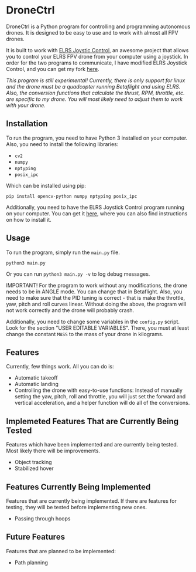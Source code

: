 # DroneCtrl

DroneCtrl is a Python program for controlling and programming autonomous drones. It is designed to be easy to use and to work with almost all FPV drones.

It is built to work with [ELRS Joystic Control](https://github.com/kaack/elrs-joystick-control), an awesome project that allows you to control your ELRS FPV drone from your computer using a joystick. In order for the two programs to communicate, I have modified ELRS Joystick Control, and you can get my fork [here](https://github.com/konstantinosfragkoulis/elrs-joystick-control).

*This program is still experimental! Currently, there is only support for linux and the drone must be a quadcopter running Betaflight and using ELRS. Also, the conversion functions that calculate the thrust, RPM, throttle, etc. are specific to my drone. You will most likely need to adjust them to work with your drone.*

## Installation
To run the program, you need to have Python 3 installed on your computer.
Also, you need to install the following libraries:

- `cv2`
- `numpy`
- `nptyping`
- `posix_ipc`

Which can be installed using pip:
```
pip install opencv-python numpy nptyping posix_ipc
```

Additionally, you need to have the ELRS Joystick Control program running on your computer. You can get it [here](https://github.com/konstantinosfragkoulis/elrs-joystick-control), where you can also find instructions on how to install it.

## Usage
To run the program, simply run the `main.py` file.
```
python3 main.py
```
Or you can run ```python3 main.py -v``` to log debug messages.

IMPORTANT! For the program to work without any modifications, the drone needs to be in ANGLE mode. You can change that in Betaflight. Also, you need to make sure that the PID tuning is correct - that is make the throttle, yaw, pitch and roll curves linear. Without doing the above, the program will not work correctly and the drone will probably crash.

Additionally, you need to change some variables in the `config.py` script. Look for the section "USER EDITABLE VARIABLES". There, you must at least change the constant `MASS` to the mass of your drone in kilograms.

## Features
Currently, few things work. All you can do is:
- Automatic takeoff
- Automatic landing
- Controlling the drone with easy-to-use functions: Instead of manually setting the yaw, pitch, roll and throttle, you will just set the forward and vertical acceleration, and a helper function will do all of the conversions.

## Implemeted Features That are Currently Being Tested
Features which have been implemented and are currently being tested. Most likely there will be improvements.
- Object tracking
- Stabilized hover

## Features Currently Being Implemented
Features that are currently being implemented. If there are features for testing, they will be tested before implementing new ones.
- Passing through hoops

## Future Features
Features that are planned to be implemented:
- Path planning
